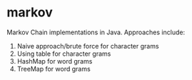 # markov
Markov Chain implementations in Java. Approaches include:

1. Naive approach/brute force for character grams
2. Using table for character grams
3. HashMap for word grams
4. TreeMap for word grams
